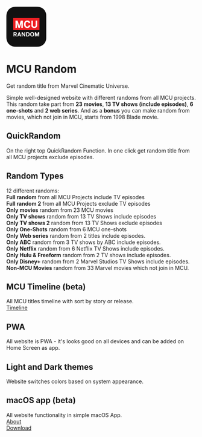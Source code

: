 ![MCURandom Logo](/images/app/logo.png)

# MCU Random
Get random title from Marvel Cinematic Universe.

Simple well-designed website with different randoms from all MCU projects. This random take part from <b>23 movies</b>, <b>13 TV shows (include episodes)</b>, <b>6 one-shots</b> and <b>2 web series</b>. And as a <b>bonus</b> you can make random from movies, which not join in MCU, starts from 1998 Blade movie. 

## QuickRandom

On the right top QuickRandom Function. In one click get random title from all MCU projects exclude episodes.

## Random Types

12 different randoms:<br>
<b>Full random</b> from all MCU Projects include TV episodes<br>
<b>Full random 2</b> from all MCU Projects exclude TV episodes<br>
<b>Only movies</b> random from 23 MCU movies<br>
<b>Only TV shows</b> random from 13 TV Shows include episodes<br>
<b>Only TV shows 2</b> random from 13 TV Shows exclude episodes<br>
<b>Only One-Shots</b> random from 6 MCU one-shots<br>
<b>Only Web series</b> random from 2 titles include episodes.<br>
<b>Only ABC</b> random from 3 TV shows by ABC include episodes.<br>
<b>Only Netflix</b> random from 6 Netflix TV Shows include episodes.<br>
<b>Only Hulu & Freeform</b> random from 2 TV shows include episodes.<br>
<b>Only Disney+</b> random from 2 Marvel Studios TV Shows include episodes.<br>
<b>Non-MCU Movies</b> random from 33 Marvel movies which not join in MCU.<br>

## MCU Timeline (beta)

All MCU titles timeline with sort by story or release.<br>
[Timeline](mcurandom.com/timeline.html)

## PWA

All website is PWA - it's looks good on all devices and can be added on Home Screen as app.

## Light and Dark themes

Website switches colors based on system appearance.

## macOS app (beta)

All website functionality in simple macOS App.<br>
[About](https://github.com/redbrick1710/mcurandom/tree/main/macos)<br> 
[Download](https://github.com/redbrick1710/mcurandom/raw/main/macos/mcurandom.dmg)



